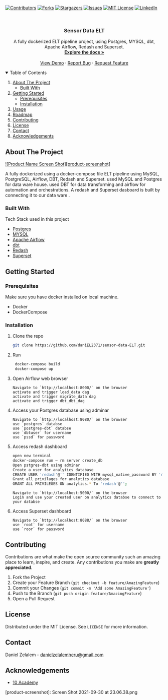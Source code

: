 [![Contributors][contributors-shield]][contributors-url]
[![Forks][forks-shield]][forks-url]
[![Stargazers][stars-shield]][stars-url]
[![Issues][issues-shield]][issues-url]
[![MIT License][license-shield]][license-url]
[![LinkedIn][linkedin-shield]][linkedin-url]


<!-- PROJECT LOGO -->
<br />
<p align="center">
  <h3 align="center">Sensor Data ELT</h3>

  <p align="center">
    A fully dockerized ELT pipeline project, using Postgres, MYSQL, dbt, Apache Airflow,  Redash and Superset.
    <br />
    <a href="https://sensor-data-elt.herokuapp.com/index.html#!/overview"><strong>Explore the docs »</strong></a>
    <br />
    <br />
    <a href="https://github.com/daniEL2371/sensor-data-ELT">View Demo</a>
    ·
    <a href="https://github.com/daniEL2371/sensor-data-ELT/issues">Report Bug</a>
    ·
    <a href="https://github.com/daniEL2371/sensor-data-ELT/issues">Request Feature</a>
  </p>
</p>



<!-- TABLE OF CONTENTS -->
<details open="open">
  <summary>Table of Contents</summary>
  <ol>
    <li>
      <a href="#about-the-project">About The Project</a>
      <ul>
        <li><a href="#built-with">Built With</a></li>
      </ul>
    </li>
    <li>
      <a href="#getting-started">Getting Started</a>
      <ul>
        <li><a href="#prerequisites">Prerequisites</a></li>
        <li><a href="#installation">Installation</a></li>
      </ul>
    </li>
    <li><a href="#usage">Usage</a></li>
    <li><a href="#roadmap">Roadmap</a></li>
    <li><a href="#contributing">Contributing</a></li>
    <li><a href="#license">License</a></li>
    <li><a href="#contact">Contact</a></li>
    <li><a href="#acknowledgements">Acknowledgements</a></li>
  </ol>
</details>



<!-- ABOUT THE PROJECT -->
## About The Project

[![Product Name Screen Shot][product-screenshot]](https://example.com)

A fully dockerized using a docker-compose file ELT pipeline using MySQL, PostgreSQL, Airflow, DBT, Redash and Superset. used MySQL and Postgres for data ware house. used DBT for data transforming and airflow for automation and orchestrations. A redash and Superset dasboard is built by connecting it to our data ware .
### Built With

Tech Stack used in this project
* [Postgres](https://www.postgresql.org/)
* [MYSQL](https://www.mysql.com/)
* [Apache Airflow](https://airflow.apache.org/)
* [dbt](https://www.getdbt.com/)
* [Redash](https://redash.io/)
* [Superset](https://superset.apache.org/)



<!-- GETTING STARTED -->
## Getting Started


### Prerequisites

Make sure you have docker installed on local machine.
* Docker
* DockerCompose
  
### Installation

1. Clone the repo
   ```sh
   git clone https://github.com/daniEL2371/sensor-data-ELT.git
   ```
2. Run
   ```sh
    docker-compose build
    docker-compose up
   ```
3. Open Airflow web browser
   ```JS
   Navigate to `http://localhost:8000/` on the browser
   activate and trigger load_data dag
   activate and trigger migrate_data dag
   activate and trigger dbt_dbt_dag
   ```
4. Access your Postgres database using adminar
   ```JS
   Navigate to `http://localhost:8080/` on the browser
   use `postgres` databse
   use `postgres-dbt` databse
   use `dbtuser` for username
   use `pssd` for password
   ```
5. Access redash dashboard
   ```sh
   open new terminal
   docker-compose run — rm server create_db
   Open pstgres-dbt using adminar
   Create a user for analytics database
   CREATE USER 'redash'@'' IDENTIFIED WITH mysql_native_password BY 'root';
   Grant all privilages for analytics database
   GRANT ALL PRIVILEGES ON analytics.* To 'redash'@'';
   ```
   ```JS
   Navigate to `http://localhost:5000/` on the browser
   Login and use your created user on analytics databse to connect to your databse
   ```
6. Access Superset dashboard
   ```JS
   Navigate to `http://localhost:8088/` on the browser
   use `root` for username
   use `roor` for password
   ```
  

<!-- CONTRIBUTING -->
## Contributing

Contributions are what make the open source community such an amazing place to learn, inspire, and create. Any contributions you make are **greatly appreciated**.

1. Fork the Project
2. Create your Feature Branch (`git checkout -b feature/AmazingFeature`)
3. Commit your Changes (`git commit -m 'Add some AmazingFeature'`)
4. Push to the Branch (`git push origin feature/AmazingFeature`)
5. Open a Pull Request



<!-- LICENSE -->
## License

Distributed under the MIT License. See `LICENSE` for more information.



<!-- CONTACT -->
## Contact

Daniel Zelalem - danielzelalemheru@gmail.com


<!-- ACKNOWLEDGEMENTS -->
## Acknowledgements
* [10 Academy](https://www.10academy.org/)



<!-- MARKDOWN LINKS & IMAGES -->
<!-- https://www.markdownguide.org/basic-syntax/#reference-style-links -->
[contributors-shield]: https://img.shields.io/github/contributors/daniEL2371/sensor-data-ELT.svg?style=for-the-badge
[contributors-url]: https://github.com/daniEL2371/sensor-data-ELT/graphs/contributors
[forks-shield]: https://img.shields.io/github/forks/daniEL2371/sensor-data-ELT.svg?style=for-the-badge
[forks-url]: https://github.com/daniEL2371/sensor-data-ELT/network/members
[stars-shield]: https://img.shields.io/github/stars/daniEL2371/sensor-data-ELT.svg?style=for-the-badge
[stars-url]: https://github.com/daniEL2371/sensor-data-ELT/stargazers
[issues-shield]: https://img.shields.io/github/issues/daniEL2371/sensor-data-ELT.svg?style=for-the-badge
[issues-url]: https://github.com/daniEL2371/sensor-data-ELT/issues
[license-shield]: https://img.shields.io/github/license/daniEL2371/sensor-data-ELT.svg?style=for-the-badge
[license-url]: https://github.com/daniEL2371/sensor-data-ELT/blob/master/LICENSE.txt
[linkedin-shield]: https://img.shields.io/badge/-LinkedIn-black.svg?style=for-the-badge&logo=linkedin&colorB=555
[linkedin-url]: https://linkedin.com/in/daniel2371
[product-screenshot]: Screen Shot 2021-09-30 at 23.06.38.png


